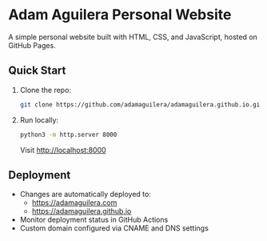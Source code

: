 # Adam Aguilera Personal Website

A simple personal website built with HTML, CSS, and JavaScript, hosted on GitHub Pages.

## Quick Start

1. Clone the repo:
   ```sh
   git clone https://github.com/adamaguilera/adamaguilera.github.io.git
   ```

2. Run locally:
   ```sh
   python3 -m http.server 8000
   ```
   Visit [http://localhost:8000](http://localhost:8000)

## Deployment

- Changes are automatically deployed to:
  - https://adamaguilera.com
  - https://adamaguilera.github.io
- Monitor deployment status in GitHub Actions
- Custom domain configured via CNAME and DNS settings

